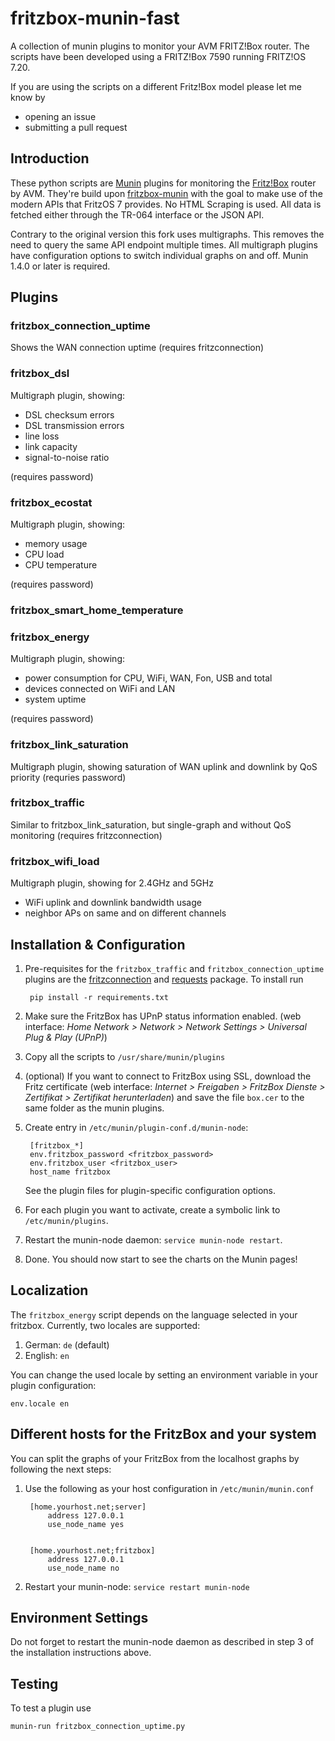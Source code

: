 # fritzbox-munin-fast

A collection of munin plugins to monitor your AVM FRITZ!Box router. The scripts have been developed using a FRITZ!Box 7590 running FRITZ!OS 7.20.

If you are using the scripts on a different Fritz!Box model please let me know by

- opening an issue
- submitting a pull request

## Introduction

   These python scripts are [Munin](http://munin-monitoring.org) plugins for monitoring the [Fritz!Box](http://avm.de/produkte/fritzbox/) router by AVM. They're build upon [fritzbox-munin](https://github.com/Tafkas/fritzbox-munin) with the goal to make use of the modern APIs that FritzOS 7 provides. No HTML Scraping is used. All data is fetched either through the TR-064 interface or the JSON API.
   
   Contrary to the original version this fork uses multigraphs. This removes the need to query the same API endpoint multiple times. All multigraph plugins have configuration options to switch individual graphs on and off. Munin 1.4.0 or later is required.
   
## Plugins

### fritzbox_connection_uptime
Shows the WAN connection uptime (requires fritzconnection)

### fritzbox_dsl
Multigraph plugin, showing:
 - DSL checksum errors
 - DSL transmission errors
 - line loss
 - link capacity
 - signal-to-noise ratio
 
 (requires password)

### fritzbox_ecostat
Multigraph plugin, showing:
 - memory usage
 - CPU load
 - CPU temperature
 
(requires password)

### fritzbox_smart_home_temperature

### fritzbox_energy
Multigraph plugin, showing:
 - power consumption for CPU, WiFi, WAN, Fon, USB and total
 - devices connected on WiFi and LAN
 - system uptime
 
(requires password)

### fritzbox_link_saturation
Multigraph plugin, showing saturation of WAN uplink and downlink by QoS priority (requries password)

### fritzbox_traffic
Similar to fritzbox_link_saturation, but single-graph and without QoS monitoring (requires fritzconnection)

### fritzbox_wifi_load
Multigraph plugin, showing for 2.4GHz and 5GHz
 - WiFi uplink and downlink bandwidth usage
 - neighbor APs on same and on different channels

## Installation & Configuration

1. Pre-requisites for the `fritzbox_traffic` and `fritzbox_connection_uptime` plugins are the [fritzconnection](https://pypi.python.org/pypi/fritzconnection) and [requests](https://pypi.python.org/pypi/requests) package. To install run

        pip install -r requirements.txt

1. Make sure the FritzBox has UPnP status information enabled. (web interface: _Home Network > Network > Network Settings > Universal Plug & Play (UPnP)_)

1. Copy all the scripts to `/usr/share/munin/plugins`

1. (optional) If you want to connect to FritzBox using SSL, download the Fritz certificate (web interface: _Internet > Freigaben > FritzBox Dienste > Zertifikat > Zertifikat herunterladen_) and save the file ``box.cer`` to the same folder as the munin plugins.

1. Create entry in `/etc/munin/plugin-conf.d/munin-node`:

        [fritzbox_*]
        env.fritzbox_password <fritzbox_password>
        env.fritzbox_user <fritzbox_user>
        host_name fritzbox
   
   See the plugin files for plugin-specific configuration options.

1. For each plugin you want to activate, create a symbolic link to `/etc/munin/plugins`.

1. Restart the munin-node daemon: `service munin-node restart`.

1. Done. You should now start to see the charts on the Munin pages!

## Localization

The `fritzbox_energy` script depends on the language selected in your fritzbox. Currently, two locales are
supported:

1. German: `de` (default)
2. English: `en`

You can change the used locale by setting an environment variable in your plugin configuration:

    env.locale en

## Different hosts for the FritzBox and your system

You can split the graphs of your FritzBox from the localhost graphs by following the next steps:

1. Use the following as your host configuration in `/etc/munin/munin.conf`

        [home.yourhost.net;server]
            address 127.0.0.1
            use_node_name yes


        [home.yourhost.net;fritzbox]
            address 127.0.0.1
            use_node_name no

1. Restart your munin-node: `service restart munin-node`

## Environment Settings

  Do not forget to restart the munin-node daemon as described in step 3 of the installation instructions above.

## Testing

To test a plugin use
```
munin-run fritzbox_connection_uptime.py
```